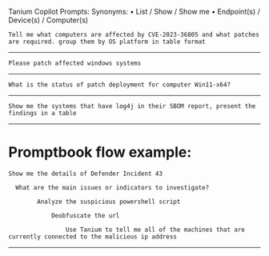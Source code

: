 Tanium Copilot Prompts:
Synonyms:
•	List / Show / Show me
•	Endpoint(s) / Device(s) / Computer(s)


```
Tell me what computers are affected by CVE-2023-36805 and what patches are required. group them by OS platform in table format
```
---
```
Please patch affected windows systems
```
---
```
What is the status of patch deployment for computer Win11-x64?
```
---
```
Show me the systems that have log4j in their SBOM report, present the findings in a table
```
---
# Promptbook flow example:
```
Show me the details of Defender Incident 43
```
```
  What are the main issues or indicators to investigate?
```
```
        Analyze the suspicious powershell script    
```
```
            Deobfuscate the url
```
```
                Use Tanium to tell me all of the machines that are currently connected to the malicious ip address
```
---



